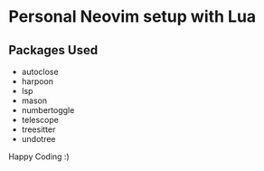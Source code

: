 # Personal Neovim setup with Lua

## Packages Used

- autoclose
- harpoon
- lsp
- mason
- numbertoggle
- telescope
- treesitter
- undotree

Happy Coding :)
